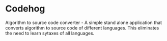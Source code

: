 # Codehog
Algorithm to source code converter - A simple stand alone application that converts algorithm to source code of different languages.
This eliminates the need to learn sytaxes of all languages. 
